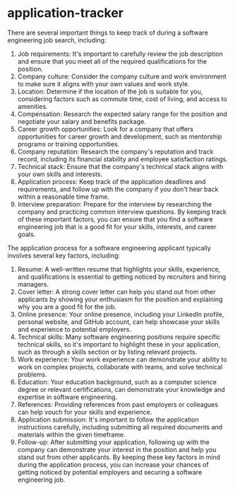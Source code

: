 # application-tracker

There are several important things to keep track of during a software engineering job search, including:

1. Job requirements: It's important to carefully review the job description and ensure that you meet all of the required qualifications for the position.
2. Company culture: Consider the company culture and work environment to make sure it aligns with your own values and work style.
3. Location: Determine if the location of the job is suitable for you, considering factors such as commute time, cost of living, and access to amenities.
4. Compensation: Research the expected salary range for the position and negotiate your salary and benefits package.
5. Career growth opportunities: Look for a company that offers opportunities for career growth and development, such as mentorship programs or training opportunities.
6. Company reputation: Research the company's reputation and track record, including its financial stability and employee satisfaction ratings.
7. Technical stack: Ensure that the company's technical stack aligns with your own skills and interests.
8. Application process: Keep track of the application deadlines and requirements, and follow up with the company if you don't hear back within a reasonable time frame.
9. Interview preparation: Prepare for the interview by researching the company and practicing common interview questions.
By keeping track of these important factors, you can ensure that you find a software engineering job that is a good fit for your skills, interests, and career goals.

The application process for a software engineering applicant typically involves several key factors, including:

1. Resume: A well-written resume that highlights your skills, experience, and qualifications is essential to getting noticed by recruiters and hiring managers.
2. Cover letter: A strong cover letter can help you stand out from other applicants by showing your enthusiasm for the position and explaining why you are a good fit for the job.
3. Online presence: Your online presence, including your LinkedIn profile, personal website, and GitHub account, can help showcase your skills and experience to potential employers.
4. Technical skills: Many software engineering positions require specific technical skills, so it's important to highlight these in your application, such as through a skills section or by listing relevant projects.
5. Work experience: Your work experience can demonstrate your ability to work on complex projects, collaborate with teams, and solve technical problems.
6. Education: Your education background, such as a computer science degree or relevant certifications, can demonstrate your knowledge and expertise in software engineering.
7. References: Providing references from past employers or colleagues can help vouch for your skills and experience.
8. Application submission: It's important to follow the application instructions carefully, including submitting all required documents and materials within the given timeframe.
9. Follow-up: After submitting your application, following up with the company can demonstrate your interest in the position and help you stand out from other applicants.
By keeping these key factors in mind during the application process, you can increase your chances of getting noticed by potential employers and securing a software engineering job.